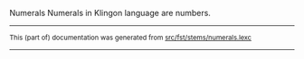 Numerals
Numerals in Klingon language are numbers.

* * *

<small>This (part of) documentation was generated from [src/fst/stems/numerals.lexc](https://github.com/giellalt/lang-tlh/blob/main/src/fst/stems/numerals.lexc)</small>

---

